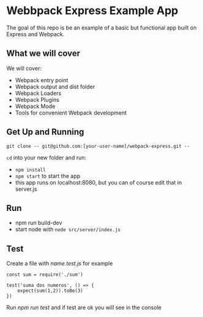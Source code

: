 # Webbpack Express Example App

The goal of this repo is be an example of a basic but functional app built on Express and Webpack.

## What we will cover

We will cover:

- Webpack entry point
- Webpack output and dist folder
- Webpack Loaders
- Webpack Plugins
- Webpack Mode
- Tools for convenient Webpack development

## Get Up and Running

```
git clone -- git@github.com:[your-user-name]/webpack-express.git --
```

`cd` into your new folder and run:
- ```npm install```
- ```npm start``` to start the app
- this app runs on localhost:8080, but you can of course edit that in server.js

## Run

- npm run build-dev
- start node with ```node src/server/index.js```

## Test

Create a file with *name.test.js* for example

```
const sum = require('./sum')

test('suma dos numeros', () => {
    expect(sum(1,2)).toBe(3)
})
```

Run *npm run test* and if test are ok you will see in the console
